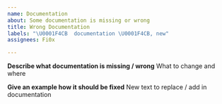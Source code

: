 ```yaml
---
name: Documentation
about: Some documentation is missing or wrong
title: Wrong Documentation
labels: "\U0001F4CB  documentation \U0001F4CB, new"
assignees: Fi0x

---
```


**Describe what documentation is missing / wrong**
What to change and where

**Give an example how it should be fixed**
New text to replace / add in documentation
